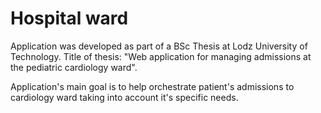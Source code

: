 # Hospital ward

Application was developed as part of a BSc Thesis at Lodz University of Technology. Title of thesis:
"Web application for managing admissions at the pediatric cardiology ward".

Application's main goal is to help orchestrate patient's admissions to cardiology ward taking into account it's specific needs.
